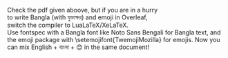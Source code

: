 Check the pdf given aboove, but if you are in a hurry <br>
to write Bangla (with যুক্তাক্ষর) and emoji in Overleaf, <br>switch the compiler to LuaLaTeX/XeLaTeX.<br> Use fontspec with a Bangla font like Noto Sans Bengali for Bangla text, and the emoji package with \setemojifont{TwemojiMozilla} for emojis. Now you can mix English + বাংলা + 😊 in the same document!
